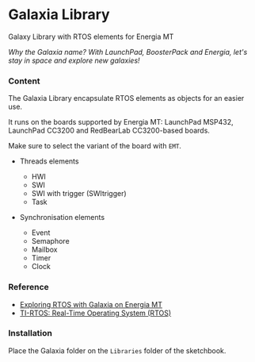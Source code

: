 # Galaxia Library
Galaxy Library with RTOS elements for Energia MT

*Why the Galaxia name? With LaunchPad, BoosterPack and Energia, let's stay in space and explore new galaxies!*

### Content

The Galaxia Library encapsulate RTOS elements as objects for an easier use. 

It runs on the boards supported by Energia MT: LaunchPad MSP432, LaunchPad CC3200 and RedBearLab CC3200-based boards. 

Make sure to select the variant of the board with `EMT`.

* Threads elements
	* HWI
	* SWI
	* SWI with trigger (SWItrigger)
	* Task

* Synchronisation elements
	* Event
	* Semaphore
	* Mailbox
	* Timer
	* Clock

### Reference 

* [Exploring RTOS with Galaxia on Energia MT](http://embeddedcomputing.weebly.com/exploring-rtos-with-galaxia.html)
* [TI-RTOS: Real-Time Operating System (RTOS)](http://www.ti.com/tool/ti-rtos)

### Installation

Place the Galaxia folder on the `Libraries` folder of the sketchbook.